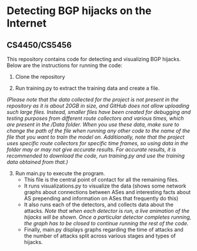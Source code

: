 # Detecting BGP hijacks on the Internet
## CS4450/CS5456

This repository contains code for detecting and visualizing BGP hijacks. Below are the instructions for running the code:

1. Clone the repository

2. Run training.py to extract the training data and create a file. 

_(Please note that the data collected for the project is not present in the repository as it is about 20GB in size, and GitHub does not allow uploading such large files. Instead, smaller files have been created for debugging and testing purposes from different route collectors and various times, which are present in the /Data folder. When you use these data, make sure to change the path of the file when running any other code to the name of the file that you want to train the model on. Additionally, note that the project uses specific route collectors for specific time frames, so using data in the folder may or may not give accurate results. For accurate results, it is recommended to download the code, run training.py and use the training data obtained from that.)_

3. Run main.py to execute the program. 
    - This file is the central point of contact for all the remaining files. 
    - It runs visualizations.py to visualize the data (shows some network graphs about connections between ASes and interesting facts about AS prepending and information on ASes that frequently do this)
    - It also runs each of the detectors, and collects data about the attacks. _Note that when each detector is run, a live animation of the hijacks will be shown. Once a particular detector completes running, the graph has to be closed to continue running the rest of the code._
    - Finally, main.py displays graphs regarding the time of attacks and the number of attacks split across various stages and types of hijacks.
